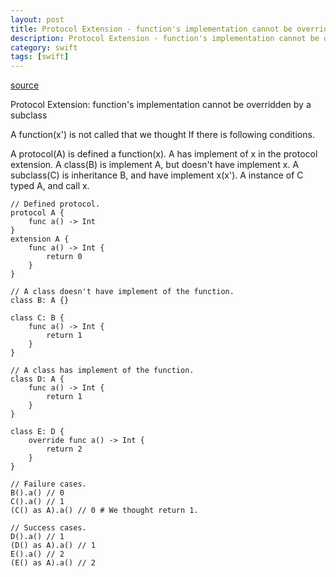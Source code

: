 ```yaml
---
layout: post
title: Protocol Extension - function's implementation cannot be overridden by a subclass
description: Protocol Extension - function's implementation cannot be overridden by a subclass
category: swift
tags: [swift]
---
```


[source](https://bugs.swift.org/browse/SR-103)


Protocol Extension: function's implementation cannot be overridden by a subclass

A function(x') is not called that we thought If there is following conditions.

A protocol(A) is defined a function(x).
A has implement of x in the protocol extension.
A class(B) is implement A, but doesn't have implement x.
A subclass(C) is inheritance B, and have implement x(x').
A instance of C typed A, and call x.

```
// Defined protocol.
protocol A {
    func a() -> Int
}
extension A {
    func a() -> Int {
        return 0
    }
}

// A class doesn't have implement of the function.
class B: A {}

class C: B {
    func a() -> Int {
        return 1
    }
}

// A class has implement of the function.
class D: A {
    func a() -> Int {
        return 1
    }
}

class E: D {
    override func a() -> Int {
        return 2
    }
}

// Failure cases.
B().a() // 0
C().a() // 1
(C() as A).a() // 0 # We thought return 1.

// Success cases.
D().a() // 1
(D() as A).a() // 1
E().a() // 2
(E() as A).a() // 2
```
